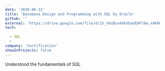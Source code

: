 ```yaml
---
date: '2020-06-12'
title: 'Database Design and Programming with SQL by Oracle'
github: ''
external: 'https://drive.google.com/file/d/1V_VmsBsx4XkVbaUEAFl6m_x4K8Qae2eR/view'
tech:
  
  - SQL
  - 
company: 'Certification'
showInProjects: false
---
```


Understood the fundamentals of SQL